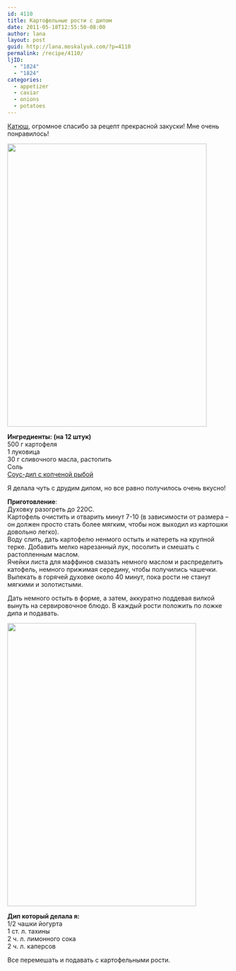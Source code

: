 ```yaml
---
id: 4110
title: Картофельные рости с дипом
date: 2011-05-18T12:55:50-08:00
author: lana
layout: post
guid: http://lana.moskalyuk.com/?p=4110
permalink: /recipe/4110/
ljID:
  - "1824"
  - "1824"
categories:
  - appetizer
  - caviar
  - onions
  - potatoes
---
```

[Катюш](http://gaspadynya.livejournal.com/49542.html), огромное спасибо за рецепт прекрасной закуски! Мне очень понравилось!

<img loading="lazy" class="alignnone" title="potato cups" src="http://farm6.static.flickr.com/5263/5732183279_bdb112242a_z.jpg" alt="" width="451" height="640" /> 

**Ингредиенты: (на 12 штук)**  
500 г картофеля  
1 луковица  
30 г сливочного масла, растопить  
Соль  
 [Соус-дип с копченой рыбой](http://gaspadynya.livejournal.com/44796.html)

Я делала чуть с друдим дипом, но все равно получилось очень вкусно!

**Приготовление**:  
Духовку разогреть до 220С.  
Картофель очистить и отварить минут 7-10 (в зависимости от размера &#8211; он должен просто стать более мягким, чтобы нож выходил из картошки довольно легко).  
Воду слить, дать картофелю ненмого остыть и натереть на крупной терке. Добавить мелко нарезанный лук, посолить и смешать с растопленным маслом.  
Ячейки листа для маффинов смазать немного маслом и распределить катофель, немного прижимая середину, чтобы получились чашечки.  
Выпекать в горячей духовке около 40 минут, пока рости не станут мягкими и золотистыми.

Дать немного остыть в форме, а затем, аккуратно поддевая вилкой вынуть на сервировочное блюдо. В каждый рости положить по ложке дипа и подавать.

<img loading="lazy" class="alignnone" title="potato cups" src="http://farm6.static.flickr.com/5208/5732187131_f95cddcd2a_z.jpg" alt="" width="427" height="640" /> 

**Дип который делала я:**  
1/2 чашки йогурта  
1 ст. л. тахины  
2 ч. л. лимонного сока  
2 ч. л. каперсов

Все перемешать и подавать с картофельными рости.